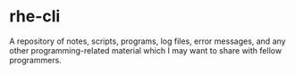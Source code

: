 # rhe-cli
A repository of notes, scripts, programs, log files, error messages, and any other programming-related material which I may want to share with fellow programmers.
